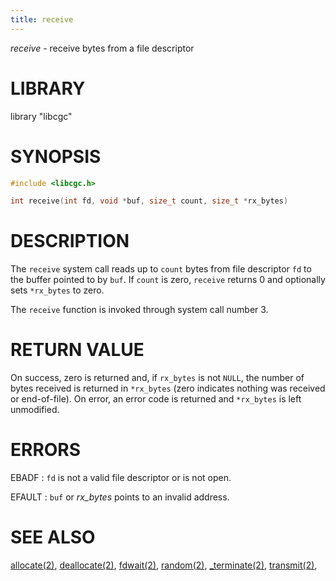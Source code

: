 ```yaml
---
title: receive
---
```

*receive* - receive bytes from a file descriptor

# LIBRARY
library "libcgc"

# SYNOPSIS
~~~ c
#include <libcgc.h>

int receive(int fd, void *buf, size_t count, size_t *rx_bytes)
~~~

# DESCRIPTION
The `receive` system call reads up to `count` bytes from file descriptor
`fd` to the buffer pointed to by `buf`. If `count` is zero, `receive`
returns 0 and optionally sets `*rx_bytes` to zero.

The `receive` function is invoked through system call number 3.

# RETURN VALUE
On success, zero is returned and, if `rx_bytes` is not `NULL`, the number
of bytes received is returned in `*rx_bytes` (zero indicates nothing
was received or end-of-file). On error, an error code is returned and
`*rx_bytes` is left unmodified.

# ERRORS

EBADF
: `fd` is not a valid file descriptor or is not open.

EFAULT
: `buf` or *rx_bytes* points to an invalid address.

# SEE ALSO
[allocate(2)](/libcgc/allocate/),
[deallocate(2)](/libcgc/deallocate/),
[fdwait(2)](/libcgc/fdwait/),
[random(2)](/libcgc/random/),
[_terminate(2)](/libcgc/terminate/),
[transmit(2)](/libcgc/transmit/),
